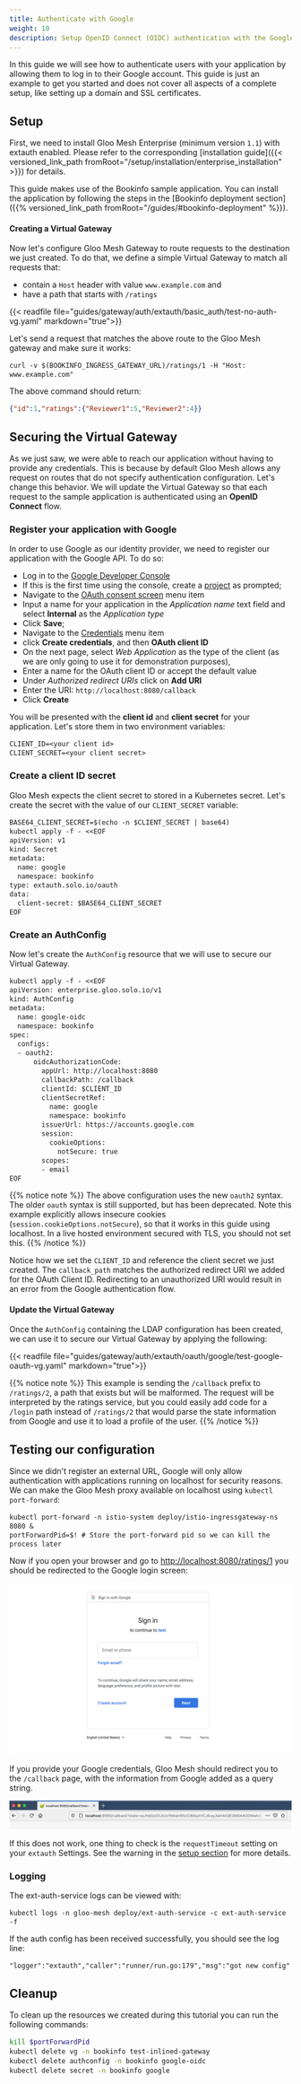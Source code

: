 ```yaml
---
title: Authenticate with Google
weight: 10
description: Setup OpenID Connect (OIDC) authentication with the Google identity provider. 
---
```


In this guide we will see how to authenticate users with your application by allowing them to log in to their Google 
account. This guide is just an example to get you started and does not cover all aspects of a complete setup, 
like setting up a domain and SSL certificates.

## Setup
First, we need to install Gloo Mesh Enterprise (minimum version `1.1`) with extauth enabled. Please refer to the corresponding
[installation guide]({{< versioned_link_path fromRoot="/setup/installation/enterprise_installation" >}}) for details.

This guide makes use of the Bookinfo sample application. You can install the application by following the steps in the [Bookinfo deployment section]({{% versioned_link_path fromRoot="/guides/#bookinfo-deployment" %}}).

#### Creating a Virtual Gateway
Now let's configure Gloo Mesh Gateway to route requests to the destination we just created. To do that, we define a simple Virtual
Gateway to match all requests that:

- contain a `Host` header with value `www.example.com` and
- have a path that starts with `/ratings`

{{< readfile file="guides/gateway/auth/extauth/basic_auth/test-no-auth-vg.yaml" markdown="true">}}

Let's send a request that matches the above route to the Gloo Mesh gateway and make sure it works:

```shell
curl -v $(BOOKINFO_INGRESS_GATEWAY_URL)/ratings/1 -H "Host: www.example.com"
```

The above command should return:

```json
{"id":1,"ratings":{"Reviewer1":5,"Reviewer2":4}}
```

## Securing the Virtual Gateway
As we just saw, we were able to reach our application without having to provide any credentials. This is because by default Gloo Mesh allows any request on routes that do not specify authentication configuration. Let's change this behavior. We will update the Virtual Gateway so that each request to the sample application is authenticated using an **OpenID Connect** flow.

### Register your application with Google
In order to use Google as our identity provider, we need to register our application with the Google API.
To do so:

- Log in to the [Google Developer Console](https://console.developers.google.com/)
- If this is the first time using the console, create a [project](https://cloud.google.com/resource-manager/docs/creating-managing-projects)
as prompted;
- Navigate to the [OAuth consent screen](https://console.developers.google.com/apis/credentials/consent) menu item
- Input a name for your application in the *Application name* text field and select **Internal** as the *Application type*
- Click **Save**;
- Navigate to the [Credentials](https://console.developers.google.com/apis/credentials) menu item
- click **Create credentials**, and then **OAuth client ID**
- On the next page, select *Web Application* as the type of the client (as we are only going to use it for demonstration purposes), 
- Enter a name for the OAuth client ID or accept the default value
- Under *Authorized redirect URIs* click on **Add URI**
- Enter the URI: `http://localhost:8080/callback`
- Click **Create**

You will be presented with the **client id** and **client secret** for your application.
Let's store them in two environment variables:

```noop
CLIENT_ID=<your client id>
CLIENT_SECRET=<your client secret>
```

### Create a client ID secret
Gloo Mesh expects the client secret to stored in a Kubernetes secret. Let's create the secret with the value of our `CLIENT_SECRET` variable:

```shell
BASE64_CLIENT_SECRET=$(echo -n $CLIENT_SECRET | base64)
kubectl apply -f - <<EOF
apiVersion: v1
kind: Secret
metadata:
  name: google
  namespace: bookinfo
type: extauth.solo.io/oauth
data:
  client-secret: $BASE64_CLIENT_SECRET
EOF
```

### Create an AuthConfig

Now let's create the `AuthConfig` resource that we will use to secure our Virtual Gateway.

```shell
kubectl apply -f - <<EOF
apiVersion: enterprise.gloo.solo.io/v1
kind: AuthConfig
metadata:
  name: google-oidc
  namespace: bookinfo
spec:
  configs:
  - oauth2:
      oidcAuthorizationCode:
        appUrl: http://localhost:8080
        callbackPath: /callback
        clientId: $CLIENT_ID
        clientSecretRef:
          name: google
          namespace: bookinfo
        issuerUrl: https://accounts.google.com
        session:
          cookieOptions:
            notSecure: true
        scopes:
        - email
EOF
```

{{% notice note %}}
The above configuration uses the new `oauth2` syntax. The older `oauth` syntax is still supported, but has been deprecated.
Note this example explicitly allows insecure cookies (`session.cookieOptions.notSecure`), so that it works in this guide using localhost. In a live hosted environment secured with TLS, you should not set this.
{{% /notice %}}

Notice how we set the `CLIENT_ID` and reference the client secret we just created. The `callback_path` matches the authorized redirect URI we added for the OAuth Client ID. Redirecting to an unauthorized URI would result in an error from the Google authentication flow.

#### Update the Virtual Gateway
Once the `AuthConfig` containing the LDAP configuration has been created, we can use it to secure our Virtual Gateway
by applying the following:

{{< readfile file="guides/gateway/auth/extauth/oauth/google/test-google-oauth-vg.yaml" markdown="true">}}

{{% notice note %}}
This example is sending the `/callback` prefix to `/ratings/2`, a path that exists but will be malformed. The request will be interpreted by the ratings service, but you could easily add code for a `/login` path instead of `/ratings/2` that would parse the state information from Google and use it to load a profile of the user.
{{% /notice %}}

## Testing our configuration
Since we didn't register an external URL, Google will only allow authentication with applications running on localhost for security reasons. We can make the Gloo Mesh proxy available on localhost using `kubectl port-forward`:

```shell
kubectl port-forward -n istio-system deploy/istio-ingressgateway-ns 8080 &
portForwardPid=$! # Store the port-forward pid so we can kill the process later
```

Now if you open your browser and go to [http://localhost:8080/ratings/1](http://localhost:8080/ratings/1) you should be redirected to the Google login screen:

![Google login page](google-login.png)
 
If you provide your Google credentials, Gloo Mesh should redirect you to the `/callback` page, with the information from Google added as a query string.

![oidc query string](oidc-querystring.jpeg)

If this does not work, one thing to check is the `requestTimeout` setting on your `extauth` Settings. See the warning in the [setup section](#setup) for more details.

### Logging

The ext-auth-service logs can be viewed with:
```
kubectl logs -n gloo-mesh deploy/ext-auth-service -c ext-auth-service -f
```
If the auth config has been received successfully, you should see the log line:
```
"logger":"extauth","caller":"runner/run.go:179","msg":"got new config"
```

## Cleanup
To clean up the resources we created during this tutorial you can run the following commands:

```bash
kill $portForwardPid
kubectl delete vg -n bookinfo test-inlined-gateway
kubectl delete authconfig -n bookinfo google-oidc
kubectl delete secret -n bookinfo google
```
